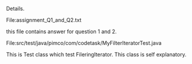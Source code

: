 Details.

File:assignment_Q1_and_Q2.txt
 
 this file contains answer for question 1 and 2.
 
File:src/test/java/pimco/com/codetask/MyFilterIteratorTest.java
 
 This is Test class which test FileringIterator.
 This class is self explanatory.
